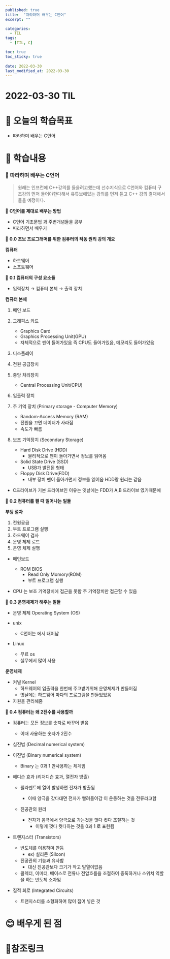 ```yaml
---
published: true
title:  "따라하며 배우는 C언어"
excerpt: ""

categories:
  - TIL
tags:
  - [TIL, C]

toc: true
toc_sticky: true
 
date: 2022-03-30
last_modified_at: 2022-03-30
---
```


# **2022-03-30 TIL**

# 🤔 오늘의 학습목표
- 따라하며 배우는 C언어

# 📃 학습내용
### 📍 **따라하며 배우는 C언어**
> 원래는 인프런에 C++강의를 들을려고했는데 선수지식으로 C언어와 컴퓨터 구조강의 먼저 들어야한다해서 유튜브에있는 강의를 먼저 듣고 C++ 강의 결재해서 들을 예정이다.

📌 **C언어를 제대로 배우는 방법**
- C언어 기초문법 과 주변개념들을 공부 
- 따라하면서 배우기

📌 **0.0 초보 프로그래머를 위한 컴퓨터의 작동 원리 강의 개요**

**컴퓨터**
  - 하드웨어
  - 소프트웨어

📌 **0.1 컴퓨터의 구성 요소들**

- 입력장치 → 컴퓨터 본체 → 출력 장치

**컴퓨터 본체**
1. 메인 보드
2. 그래픽스 카드
   - Graphics Card
   - Graphics Processing Unit(GPU)
   - 자체적으로 펜이 들어가있음 즉 CPU도 들어가있음, 메모리도 들어가있음 
3. 디스플레이
4. 전원 공급장치
5. 중앙 처리장치
   - Central Processing Unit(CPU) 
6. 입출력 장치
7. 주 기억 장치 (Primary storage - Computer Memory)
   - Random-Access Memory (RAM) 
   - 전원을 끄면 데이터가 사라짐
   - 속도가 빠름

8. 보조 기억장치 (Secondary Storage)
   - Hard Disk Drive (HDD)
     - 물리적으로 펜이 돌아가면서 정보를 읽어옴
   - Solid State Drive (SSD)
     - USB가 발전된 형태
   - Floppy Disk Drive(FDD)
     - 내부 장치 펜이 돌아가면서 정보를 읽어옴 HDD랑 원리는 같음

- C드라이브가 기본 드라이브인 이유는 옛날에는 FDD가 A,B 드라이브 였기때문에

📌 **0.2 컴퓨터를 켤 때 일어나는 일들**

**부팅 절차**
1. 전원공급
2. 부트 프로그램 실행
3. 하드웨어 검사
4. 운영 체제 로드
5. 운영 체제 실행


- 메인보드
  - ROM BIOS
    - Read Only Momory(ROM)
    - 부트 프로그램 실행

- CPU 는 보조 기억장치에 접근을 못함 주 기억장치만 접근할 수 있음

📌 **0.3 운영체제가 해주는 일들**
- 운영 체제 Operating System (OS)

- unix
  - C언어는 에서 태어남

- Linux
  - 무료 os
  - 실무에서 많이 사용

**운영체제**
  - 커널 Kernel
    - 하드웨어의 입출력을 한번에 주고받기위해 운영체제가 만들어짐
    - 옛날에는 하드웨어 마다의 프로그램을 만들었었음
  - 자원을 관리해줌

📌 **0.4 컴퓨터는 왜 2진수를 사용할까**

- 컴퓨터는 모든 정보를 숫자로 바꾸어 받음
  - 이때 사용하는 숫자가 2진수

- 십진법 (Decimal numerical system)
- 이진법 (Binary numerical system)
  - Binary 는 0과 1 만사용하는 체계임

- 에디슨 효과 (리처디슨 효과, 열전자 방출)
  - 필라멘트에 열이 발생하면 전자가 방출됨
    - 이때 양극을 갖다대면 전자가 빨려들어감 이 운동하는 것을 전류라고함

  - 진공관의 원리
    - 전자가 음극에서 양극으로 가는것을 껏다 켯다 조절하는 것
      - 이렇게 껏다 켯다하는 것을 0과 1 로 표현됨

- 트랜지스터 (Transistors)
  - 반도체를 이용하며 만듬
    - ex) 실리콘 (Silcon)
  - 진공관의 기능과 유사함
    - 대신 진공관보다 크기가 작고 발열이없음
  - 콜렉터, 이미터, 베이스로 전류나 전압흐름을 조절하여 증폭하거나 스위치 역할을 하는 반도체 소자임

- 집적 회로 (Integrated Circuits)
  - 트랜지스터를 소형화하여 많이 집어 넣은 것























# 😊 배우게 된 점


# 📌참조링크
